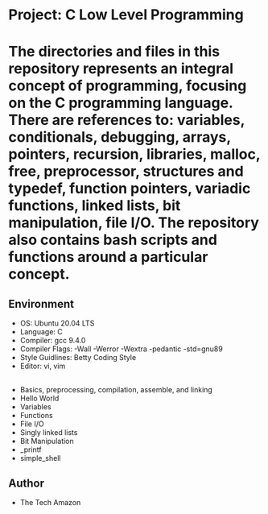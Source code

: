 # Project: C Low Level Programming
# The directories and files in this repository represents an integral concept of programming, focusing on the C programming language. There are references to: variables, conditionals, debugging, arrays, pointers, recursion, libraries, malloc, free, preprocessor, structures and typedef, function pointers, variadic functions, linked lists, bit manipulation, file I/O. The repository also contains bash scripts and functions around a particular concept.

## Environment

* OS: Ubuntu 20.04 LTS
* Language: C
* Compiler: gcc 9.4.0
* Compiler Flags: -Wall -Werror -Wextra -pedantic -std=gnu89
* Style Guidlines: Betty Coding Style
* Editor: vi, vim

## 

* Basics, preprocessing, compilation, assemble, and linking
* Hello World
* Variables
* Functions
* File I/O
* Singly linked lists
* Bit Manipulation
* _printf
* simple_shell

## Author

* The Tech Amazon
